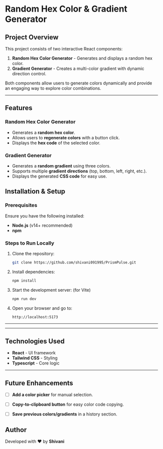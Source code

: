 # Random Hex Color & Gradient Generator

##  Project Overview
This project consists of two interactive React components:
1. **Random Hex Color Generator** - Generates and displays a random hex color.
2. **Gradient Generator** - Creates a multi-color gradient with dynamic direction control.

Both components allow users to generate colors dynamically and provide an engaging way to explore color combinations.

---

##  Features
###  Random Hex Color Generator
- Generates a **random hex color**.
- Allows users to **regenerate colors** with a button click.
- Displays the **hex code** of the selected color.

###  Gradient Generator
- Generates a **random gradient** using three colors.
- Supports multiple **gradient directions** (top, bottom, left, right, etc.).
- Displays the generated **CSS code** for easy use.




## Installation & Setup
### Prerequisites
Ensure you have the following installed:
- **Node.js** (v14+ recommended)
- **npm** 

### Steps to Run Locally
1. Clone the repository:
   ```sh
   git clone https://github.com/shivani091995/PrismPulse.git
   ```
3. Install dependencies:
   ```sh
   npm install
   ```
4. Start the development server: (for Vite)
   ```sh
   npm run dev 
   ```
 
5. Open your browser and go to:
   ```sh
   http://localhost:5173
   ```

---



---

## Technologies Used
- **React** - UI framework
- **Tailwind CSS** - Styling
- **Typescript** - Core logic


---

## Future Enhancements
- [ ] **Add a color picker** for manual selection.
- [ ] **Copy-to-clipboard button** for easy color code copying.
- [ ] **Save previous colors/gradients** in a history section.



## Author
Developed with ❤️ by **Shivani**  


